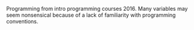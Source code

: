 Programming from intro programming courses 2016. Many variables may seem nonsensical because of a lack of familiarity with programming conventions.


